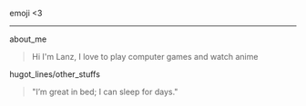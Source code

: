 emoji <3
***
about_me
>  Hi I'm Lanz, I love to play computer games and watch anime

hugot_lines/other_stuffs
> "I’m great in bed; I can sleep for days."
